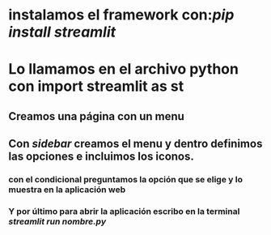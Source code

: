 # instalamos el framework con:*pip install streamlit*
# Lo llamamos en el archivo python con import streamlit as st
## Creamos una página con un menu
## Con *sidebar* creamos el menu y dentro definimos las opciones e incluimos los iconos.
### con el condicional preguntamos la opción que se elige y lo muestra en la aplicación web
### Y por último para abrir la aplicación escribo en la terminal *streamlit run nombre.py*
